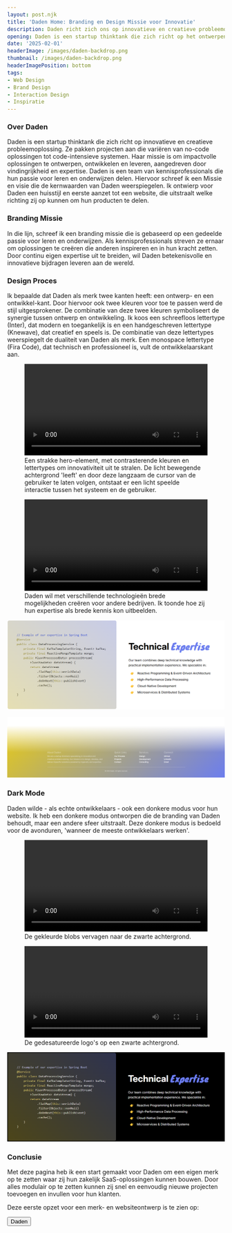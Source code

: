 ```yaml
---
layout: post.njk
title: 'Daden Home: Branding en Design Missie voor Innovatie'
description: Daden richt zich ons op innovatieve en creatieve probleemoplossing. In dit artikel deel ik het ontwerp van de branding, om uit te stralen dat Daden mogelijkheden en kennis biedt voor brand en web design.
opening: Daden is een startup thinktank die zich richt op het ontwerpen, ontwikkelen en leveren van innovatieve oplossingen. In dit artikel deel ik de branding en design missie, om uit te stralen dat Daden mogelijkheden en kennis biedt voor brand en web design.
date: '2025-02-01'
headerImage: /images/daden-backdrop.png
thumbnail: /images/daden-backdrop.png
headerImagePosition: bottom
tags:
- Web Design
- Brand Design
- Interaction Design
- Inspiratie
---
```


### Over Daden

Daden is een startup thinktank die zich richt op innovatieve en creatieve probleemoplossing. Ze pakken projecten aan die variëren van no-code oplossingen tot code-intensieve systemen. Haar missie is om impactvolle oplossingen te ontwerpen, ontwikkelen en leveren, aangedreven door vindingrijkheid en expertise. Daden is een team van kennisprofessionals die hun passie voor leren en onderwijzen delen. Hiervoor schreef ik een Missie en visie die de kernwaarden van Daden weerspiegelen. Ik ontwierp voor Daden een huisstijl en eerste aanzet tot een website, die uitstraalt welke richting zij op kunnen om hun producten te delen.

### Branding Missie

In die lijn, schreef ik een branding missie die is gebaseerd op een gedeelde passie voor leren en onderwijzen. Als kennisprofessionals streven ze ernaar om oplossingen te creëren die anderen inspireren en in hun kracht zetten. Door continu eigen expertise uit te breiden, wil Daden betekenisvolle en innovatieve bijdragen leveren aan de wereld.

### Design Proces

Ik bepaalde dat Daden als merk twee kanten heeft: een ontwerp- en een ontwikkel-kant. Door hiervoor ook twee kleuren voor toe te passen werd de stijl uitgesprokener. De combinatie van deze twee kleuren symboliseert de synergie tussen ontwerp en ontwikkeling. Ik koos een schreefloos lettertype (Inter), dat modern en toegankelijk is en een handgeschreven lettertype (Knewave), dat creatief en speels is. De combinatie van deze lettertypes weerspiegelt de dualiteit van Daden als merk. Een monospace lettertype (Fira Code), dat technisch en professioneel is, vult de ontwikkelaarskant aan.

<figure>
  <video width="100%" aspect-ratio="2" autoplay="" loop="">
    <source src="/images/daden-home-1.mp4" type="video/mp4">
  </video>
  <figcaption>Een strakke hero-element, met contrasterende kleuren en lettertypes om innovativiteit uit te stralen. De licht bewegende achtergrond 'leeft' en door deze langzaam de cursor van de gebruiker te laten volgen, ontstaat er een licht speelde interactie tussen het systeem en de gebruiker.</figcaption>
</figure>

<figure>
  <video width="100%" aspect-ratio="2" autoplay="" loop="">
    <source src="/images/daden-home-2.mp4" type="video/mp4">
  </video>
  <figcaption>Daden wil met verschillende technologieën brede mogelijkheden creëren voor andere bedrijven. Ik toonde hoe zij hun expertise als brede kennis kon uitbeelden.</figcaption>
</figure>

![Om een gevoel van expertise in achterliggende systemen te tonen, maakte ik een aantrekkelijke weergave van wat code. Deze diepgaande code toont andere ontwikkelaars dat Daden niet terugdeinst voor moeilijke onderdelen (Kafka, Spring boot), maar blijft dit een aantrekkelijke website.](/images/daden-home-3.png)

![Footer gekleurd in de blauw-gele stijl die ik voor Daden heb gekozen.](/images/daden-home-4.png)

### Dark Mode

Daden wilde - als echte ontwikkelaars - ook een donkere modus voor hun website. Ik heb een donkere modus ontworpen die de branding van Daden behoudt, maar een andere sfeer uitstraalt. Deze donkere modus is bedoeld voor de avonduren, 'wanneer de meeste ontwikkelaars werken'.

<figure>
  <video width="100%" aspect-ratio="2" autoplay="" loop="">
    <source src="/images/daden-home-dark-1.mp4" type="video/mp4">
  </video>
  <figcaption>De gekleurde blobs vervagen naar de zwarte achtergrond.</figcaption>
</figure>

<figure>
  <video width="100%" aspect-ratio="2" autoplay="" loop="">
    <source src="/images/daden-home-dark-2.mp4" type="video/mp4">
  </video>
  <figcaption>De gedesatureerde logo's op een zwarte achtergrond.</figcaption>
</figure>

![Code-voorbeeld op zwarte achtergrond.](/images/daden-home-dark-3.png)

### Conclusie

Met deze pagina heb ik een start gemaakt voor Daden om een eigen merk op te zetten waar zij hun zakelijk SaaS-oplossingen kunnen bouwen. Door alles modulair op te zetten kunnen zij snel en eenvoudig nieuwe projecten toevoegen en invullen voor hun klanten.


Deze eerste opzet voor een merk- en websiteontwerp is te zien op:

<a href="/project/daden"><button>Daden</button></a>